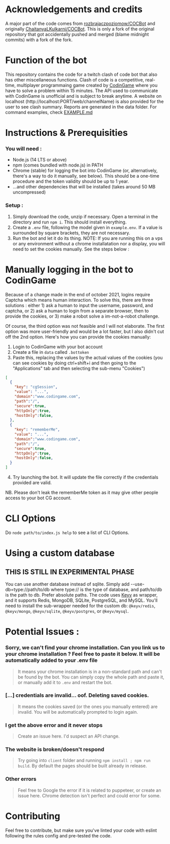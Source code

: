 # Acknowledgements and credits

A major part of the code comes from [rozbrajaczpoziomow/COCBot](https://github.com/rozbrajaczpoziomow/COCBot) and originally [ChaitanyaLKulkarni/COCBot](https://github.com/ChaitanyaLKulkarni/COCBot). This is only a fork of the original repository that got accidentally pushed and merged (blame midnight commits) with a fork of the fork.

# Function of the bot

This repository contains the code for a twitch clash of code bot that also has other miscellaneous functions. Clash of code is a competitive, real-time, multiplayer programmaing game created by [CodinGame](https://codingame.com) where you have to solve a problem within 15 minutes. The API used to communicate with CodinGame is unofficial and is subject to break anytime. A website on localhost (http://localhost:PORT/web/channelName) is also provided for the user to see clash summary. Reports are generated in the data folder.
For command examples, check [EXAMPLE.md](EXAMPLE.md)

# Instructions & Prerequisities

### You will need : 
- Node.js (14 LTS or above)
- npm (comes bundled with node.js) in PATH
- Chrome (stable) for logging the bot into CodinGame (or, alternatively, there's a way to do it manually, see below). This should be a one-time procedure and the token validity should be up to 1 year.
- ...and other dependencies that will be installed (takes around 50 MB uncompressed)

### Setup :
1. Simply download the code, unzip if necessary. Open a terminal in the directory and run `npm i`. This should install everything.
2. Create a `.env` file, following the model given in `example.env`. If a value is surrounded by square brackets, they are not necessary.
3. Run the bot and let it do its thing. NOTE: If you are running this on a vps or any environment without a chrome installatation nor a display, you will need to set the cookies manually. See the steps below :

# Manually logging in the bot to CodinGame

Because of a change made in the end of october 2021, logins require Captcha which means human interaction. To solve this, there are three solutions : either 1) ask a human to input the username, password, and captcha, or 2) ask a human to login from a separate browser, then to provide the cookies, or 3) make a robot solve a im-not-a-robot challenge.

Of course, the third option was not feasible and I will not elaborate. The first option was more user-friendly and would be a lot faster, but I also didn't cut off the 2nd option. Here's how you can provide the cookies manually: 

1. Login to CodinGame with your bot account
2. Create a file in `data` called `.bottoken`
3. Paste this, replacing the values by the actual values of the cookies (you can see cookies by doing ctrl+shift+i and then going to the "Applications" tab and then selecting the sub-menu "Cookies")
```json
[
  {
    "key": "cgSession",
    "value": "...",
    "domain":"www.codingame.com",
    "path":"/",
    "secure":true,
    "httpOnly":true,
    "hostOnly":false,
  },
  {
    "key": "rememberMe",
    "value": "...",
    "domain":"www.codingame.com",
    "path":"/",
    "secure":true,
    "httpOnly":true,
    "hostOnly":false,
  }
]
```
4. Try launching the bot. It will update the file correctly if the credentials provided are valid.

NB. Please don't leak the rememberMe token as it may give other people access to your bot CG account.

# CLI Options

Do `node path/to/index.js help` to see a list of CLI Options.

# Using a custom database

## THIS IS STILL IN EXPERIMENTAL PHASE

You can use another database instead of sqlite. Simply add --use-db=type://path/to/db where type:// is the type of database, and path/to/db is the path to db. Prefer absolute paths. The code uses [Keyv](https://www.npmjs.com/package/keyv) as wrapper, and it supports Redis, MongoDB, SQLite, PostgreSQL, and MySQL. You'll need to install the sub-wrapper needed for the custom db: `@keyv/redis`, `@keyv/mongo`, `@keyv/sqlite`, `@keyv/postgres`, or `@keyv/mysql`.

# Potential Issues :

### Sorry, we can't find your chrome installation. Can you link us to your chrome installation ? Feel free to paste it below. It will be automatically added to your .env file

> It means your chrome installation is in a non-standard path and can't be found by the bot. You can simply copy the whole path and paste it, or manually add it to `.env` and restart the bot.

### [...] credentials are invalid... oof. Deleting saved cookies.

> It means the cookies saved (or the ones you manually entered) are invalid. You will be automatically prompted to login again.

### I get the above error and it never stops

> Create an issue here. I'd suspect an API change.

### The website is broken/doesn't respond

> Try going into `client` folder and running `npm install ; npm run build`. By default the pages should be built already in release.

### Other errors

> Feel free to Google the error if it is related to puppeteer, or create an issue here. Chrome detection isn't perfect and could error for some.

# Contributing

Feel free to contribute, but make sure you've linted your code with eslint following the rules config and pre-tested the code.
